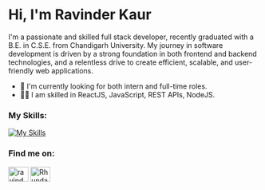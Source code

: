  
#  Hi, I'm Ravinder Kaur

I'm a passionate and skilled full stack developer, recently graduated with a B.E. in C.S.E. from Chandigarh University. 
My journey in software development is driven by a strong foundation in both frontend and backend technologies, and a relentless drive to create efficient, scalable, and user-friendly web applications.
 
- 👭 I'm currently looking for both intern and full-time roles.
- 👩‍💻 I am skilled in ReactJS, JavaScript, REST APIs, NodeJS.
  
### My Skills:
[![My Skills](https://skillicons.dev/icons?i=js,react,tailwind,java,py,materialui,mysql,mongodb,nodejs)](https://skillicons.dev)

### Find me on:

<p align="left">
<a href="https://www.linkedin.com/in/ravinder-kaur001" target="blank"><img align="center" src="https://raw.githubusercontent.com/rahuldkjain/github-profile-readme-generator/master/src/images/icons/Social/linked-in-alt.svg" alt="ravinder-kaur001" height="30" width="40" /></a>
 <a href="https://leetcode.com/Rhundal0917/" target="blank"><img align="center" src="https://raw.githubusercontent.com/rahuldkjain/github-profile-readme-generator/master/src/images/icons/Social/leet-code.svg" alt="Rhundal0917" height="30" width="40" /></a> 
</p>
<!--
**ravinderh17/ravinderh17** is a ✨ _special_ ✨ repository because its `README.md` (this file) appears on your GitHub profile.

Here are some ideas to get you started:

- 🔭 I’m currently working on ...
- 🌱 I’m currently learning ...
- 👯 I’m looking to collaborate on ...
- 🤔 I’m looking for help with ...
- 💬 Ask me about ...
- 📫 How to reach me: ...
- 😄 Pronouns: ...
- ⚡ Fun fact: ...
-->
